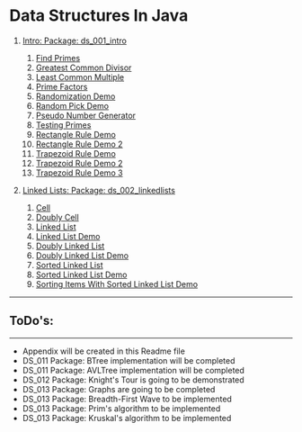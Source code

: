 # Data Structures In Java

1. [Intro: Package: ds_001_intro](src/ds_001_intro)
	1. [Find Primes](src/ds_001_intro/FindPrimes.java)
	2. [Greatest Common Divisor](src/ds_001_intro/GCD.java)
	3. [Least Common Multiple](src/ds_001_intro/LCM.java)
	4. [Prime Factors](src/ds_001_intro/PrimeFactorsDemo.java)
	5. [Randomization Demo](src/ds_001_intro/RandomizatinDemo.java)
	6. [Random Pick Demo](src/ds_001_intro/RandomPickDemo.java)
	7. [Pseudo Number Generator](src/ds_001_intro/PSNG.java)
	8. [Testing Primes](src/ds_001_intro/TestingPrimes.java)
	9. [Rectangle Rule Demo](src/ds_001_intro/RectangleRuleAlgoDemo.java)
	10. [Rectangle Rule Demo 2](src/ds_001_intro/RectangleRuleAlgoDemoV2.java)
	11. [Trapezoid Rule Demo](src/ds_001_intro/TrapezoidRuleAlgoDemo.java)
	12. [Trapezoid Rule Demo 2](src/ds_001_intro/TrapezoidRuleAlgoDemoV2.java)
	13. [Trapezoid Rule Demo 3](src/ds_001_intro/TrapezoidRuleAlgoDemoV3.java)

2. [Linked Lists: Package: ds_002_linkedlists](src/ds_002_linkedlists)
	1. [Cell](src/ds_002_linkedlists/Cell.java)
	2. [Doubly Cell](src/ds_002_linkedlists/DCell.java)
	3. [Linked List](src/ds_002_linkedlists/LinkedList.java)
	4. [Linked List Demo](src/ds_002_linkedlists/LinkedListDemo.java)
	5. [Doubly Linked List](src/ds_002_linkedlists/DoublyLinkedList.java)
	6. [Doubly Linked List Demo](src/ds_002_linkedlists/DoublyLinkedListDemo.java)
	7. [Sorted Linked List](src/ds_002_linkedlists/SortedLinkedList.java)
	8. [Sorted Linked List Demo](src/ds_002_linkedlists/SortedLinkedListDemo.java)
	9. [Sorting Items With Sorted Linked List Demo](src/ds_002_linkedlists/SortingItemsWithSortedLinkedListDemo.java)

*******

## ToDo's:
*********
- Appendix will be created in this Readme file
- DS_011 Package: BTree implementation will be completed
- DS_011 Package: AVLTree implementation will be completed
- DS_012 Package: Knight's Tour is going to be demonstrated
- DS_013 Package: Graphs are going to be completed
- DS_013 Package: Breadth-First Wave to be implemented
- DS_013 Package: Prim's algorithm to be implemented
- DS_013 Package: Kruskal's algorithm to be implemented